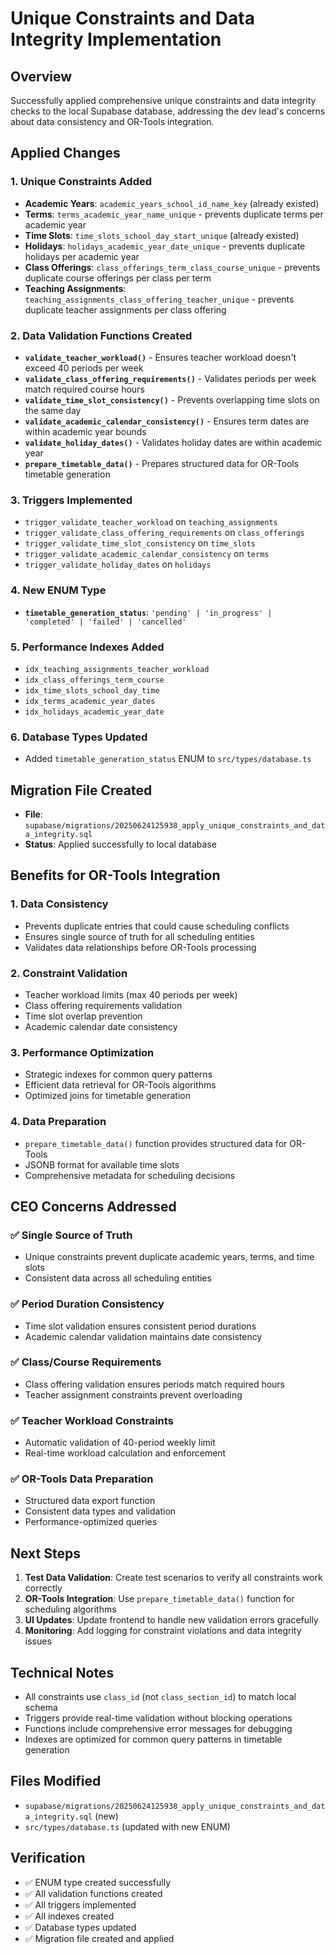 # Unique Constraints and Data Integrity Implementation

## Overview
Successfully applied comprehensive unique constraints and data integrity checks to the local Supabase database, addressing the dev lead's concerns about data consistency and OR-Tools integration.

## Applied Changes

### 1. Unique Constraints Added
- **Academic Years**: `academic_years_school_id_name_key` (already existed)
- **Terms**: `terms_academic_year_name_unique` - prevents duplicate terms per academic year
- **Time Slots**: `time_slots_school_day_start_unique` (already existed)
- **Holidays**: `holidays_academic_year_date_unique` - prevents duplicate holidays per academic year
- **Class Offerings**: `class_offerings_term_class_course_unique` - prevents duplicate course offerings per class per term
- **Teaching Assignments**: `teaching_assignments_class_offering_teacher_unique` - prevents duplicate teacher assignments per class offering

### 2. Data Validation Functions Created
- **`validate_teacher_workload()`** - Ensures teacher workload doesn't exceed 40 periods per week
- **`validate_class_offering_requirements()`** - Validates periods per week match required course hours
- **`validate_time_slot_consistency()`** - Prevents overlapping time slots on the same day
- **`validate_academic_calendar_consistency()`** - Ensures term dates are within academic year bounds
- **`validate_holiday_dates()`** - Validates holiday dates are within academic year
- **`prepare_timetable_data()`** - Prepares structured data for OR-Tools timetable generation

### 3. Triggers Implemented
- `trigger_validate_teacher_workload` on `teaching_assignments`
- `trigger_validate_class_offering_requirements` on `class_offerings`
- `trigger_validate_time_slot_consistency` on `time_slots`
- `trigger_validate_academic_calendar_consistency` on `terms`
- `trigger_validate_holiday_dates` on `holidays`

### 4. New ENUM Type
- **`timetable_generation_status`**: `'pending' | 'in_progress' | 'completed' | 'failed' | 'cancelled'`

### 5. Performance Indexes Added
- `idx_teaching_assignments_teacher_workload`
- `idx_class_offerings_term_course`
- `idx_time_slots_school_day_time`
- `idx_terms_academic_year_dates`
- `idx_holidays_academic_year_date`

### 6. Database Types Updated
- Added `timetable_generation_status` ENUM to `src/types/database.ts`

## Migration File Created
- **File**: `supabase/migrations/20250624125938_apply_unique_constraints_and_data_integrity.sql`
- **Status**: Applied successfully to local database

## Benefits for OR-Tools Integration

### 1. Data Consistency
- Prevents duplicate entries that could cause scheduling conflicts
- Ensures single source of truth for all scheduling entities
- Validates data relationships before OR-Tools processing

### 2. Constraint Validation
- Teacher workload limits (max 40 periods per week)
- Class offering requirements validation
- Time slot overlap prevention
- Academic calendar date consistency

### 3. Performance Optimization
- Strategic indexes for common query patterns
- Efficient data retrieval for OR-Tools algorithms
- Optimized joins for timetable generation

### 4. Data Preparation
- `prepare_timetable_data()` function provides structured data for OR-Tools
- JSONB format for available time slots
- Comprehensive metadata for scheduling decisions

## CEO Concerns Addressed

### ✅ Single Source of Truth
- Unique constraints prevent duplicate academic years, terms, and time slots
- Consistent data across all scheduling entities

### ✅ Period Duration Consistency
- Time slot validation ensures consistent period durations
- Academic calendar validation maintains date consistency

### ✅ Class/Course Requirements
- Class offering validation ensures periods match required hours
- Teacher assignment constraints prevent overloading

### ✅ Teacher Workload Constraints
- Automatic validation of 40-period weekly limit
- Real-time workload calculation and enforcement

### ✅ OR-Tools Data Preparation
- Structured data export function
- Consistent data types and validation
- Performance-optimized queries

## Next Steps

1. **Test Data Validation**: Create test scenarios to verify all constraints work correctly
2. **OR-Tools Integration**: Use `prepare_timetable_data()` function for scheduling algorithms
3. **UI Updates**: Update frontend to handle new validation errors gracefully
4. **Monitoring**: Add logging for constraint violations and data integrity issues

## Technical Notes

- All constraints use `class_id` (not `class_section_id`) to match local schema
- Triggers provide real-time validation without blocking operations
- Functions include comprehensive error messages for debugging
- Indexes are optimized for common query patterns in timetable generation

## Files Modified
- `supabase/migrations/20250624125938_apply_unique_constraints_and_data_integrity.sql` (new)
- `src/types/database.ts` (updated with new ENUM)

## Verification
- ✅ ENUM type created successfully
- ✅ All validation functions created
- ✅ All triggers implemented
- ✅ All indexes created
- ✅ Database types updated
- ✅ Migration file created and applied 